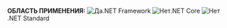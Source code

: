 <Token>**ОБЛАСТЬ ПРИМЕНЕНИЯ:** ![Да](media/yes-icon.png).NET Framework ![Нет](media/no-icon.png).NET Core ![Нет](media/no-icon.png).NET Standard </Token>